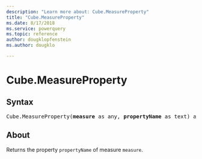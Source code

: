 ```yaml
---
description: "Learn more about: Cube.MeasureProperty"
title: "Cube.MeasureProperty"
ms.date: 8/17/2018
ms.service: powerquery
ms.topic: reference
author: dougklopfenstein
ms.author: dougklo

---
```

# Cube.MeasureProperty

## Syntax

<pre>
Cube.MeasureProperty(<b>measure</b> as any, <b>propertyName</b> as text) as any
</pre>
  
## About  
Returns the property `propertyName` of measure `measure`.
